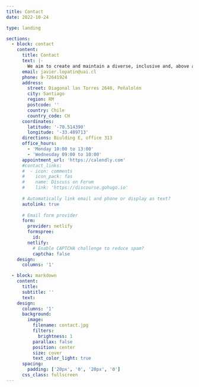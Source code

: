 ```yaml
---
title: Contact
date: 2022-10-24

type: landing

sections:
  - block: contact
    content:
      title: Contact
      text: |-
        We aim to create and maintain a diverse, inclusive and, above all, passionate remote sensing research group, committed to using what we learn to improve the world. We are committed to mentoring and supporting members of the group to achieve their career goals. If you have any questions about research opportunities, please don't hesitate to contact us.
      email: javier.lopatin@uai.cl
      phone: 9-72641924
      address:
        street: Diagonal las Torres 2640, Peñalolén
        city: Santiago
        region: RM
        postcode: ''
        country: Chile
        country_code: CH
      coordinates:
        latitude: '-70.514390'
        longitude: '-33.489713'
      directions: Biulding E, office 313
      office_hours:
        - 'Monday 10:00 to 13:00'
        - 'Wednesday 09:00 to 10:00'
      appointment_url: 'https://calendly.com'
      #contact_links:
      #  - icon: comments
      #    icon_pack: fas
      #    name: Discuss on Forum
      #    link: 'https://discourse.gohugo.io'
    
      # Automatically link email and phone or display as text?
      autolink: true
    
      # Email form provider
      form:
        provider: netlify
        formspree:
          id:
        netlify:
          # Enable CAPTCHA challenge to reduce spam?
          captcha: false
    design:
      columns: '1'

  - block: markdown
    content:
      title:
      subtitle: ''
      text:
    design:
      columns: '1'
      background:
        image: 
          filename: contact.jpg
          filters:
            brightness: 1
          parallax: false
          position: center
          size: cover
          text_color_light: true
      spacing:
        padding: ['20px', '0', '20px', '0']
      css_class: fullscreen
---
```

